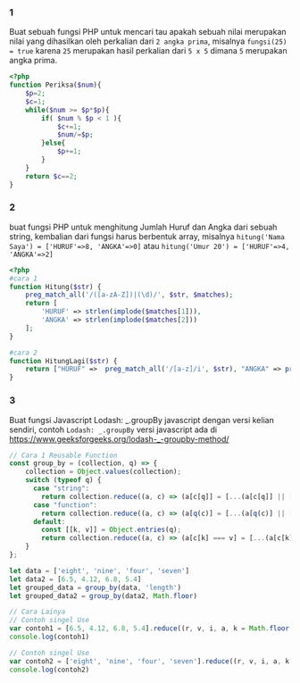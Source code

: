 ### 1
Buat sebuah fungsi PHP untuk mencari tau apakah sebuah nilai merupakan nilai yang dihasilkan oleh perkalian dari `2 angka prima`, misalnya `fungsi(25) = true` karena `25` merupakan hasil perkalian dari `5 x 5` dimana `5` merupakan angka prima.

```php
<?php
function Periksa($num){
    $p=2;
    $c=1; 
    while($num >= $p*$p){
        if( $num % $p < 1 ){
            $c+=1;
            $num/=$p;
        }else{
            $p+=1;
        }
    }
    return $c==2;
}
```

### 2
buat fungsi PHP untuk menghitung Jumlah Huruf dan Angka dari sebuah string, kembalian dari fungsi harus berbentuk array, misalnya `hitung('Nama Saya') = ['HURUF'=>8, 'ANGKA'=>0]` atau `hitung('Umur 20') = ['HURUF'=>4, 'ANGKA'=>2]`

```php
<?php
#cara 1
function Hitung($str) {
    preg_match_all('/([a-zA-Z])|(\d)/', $str, $matches);
    return [
        'HURUF' => strlen(implode($matches[1])),
        'ANGKA' => strlen(implode($matches[2]))
    ];
}

#cara 2
function HitungLagi($str) {
    return ["HURUF" =>  preg_match_all('/[a-z]/i', $str), "ANGKA" => preg_match_all('/\d/i', $str)];
}
```

### 3
Buat fungsi Javascript Lodash: _.groupBy javascript dengan versi kelian sendiri, contoh `Lodash: _.groupBy` versi javascript ada di https://www.geeksforgeeks.org/lodash-_-groupby-method/

```js
// Cara 1 Reusable Function
const group_by = (collection, q) => {
    collection = Object.values(collection);
    switch (typeof q) {
      case "string":
        return collection.reduce((a, c) => (a[c[q]] = [...(a[c[q]] || []), c], a), {});
      case "function":
        return collection.reduce((a, c) => (a[q(c)] = [...(a[q(c)] || []), c], a), {});
      default:
        const [[k, v]] = Object.entries(q);
        return collection.reduce((a, c) => (a[c[k] === v] = [...(a[c[k] === v] || []), c], a), {});
    }
};

let data = ['eight', 'nine', 'four', 'seven']
let data2 = [6.5, 4.12, 6.8, 5.4]
let grouped_data = group_by(data, 'length')
let grouped_data2 = group_by(data2, Math.floor)

// Cara Lainya
// Contoh singel Use
var contoh1 = [6.5, 4.12, 6.8, 5.4].reduce((r, v, i, a, k = Math.floor(v)) => ((r[k] || (r[k] = [])).push(v), r), {})
console.log(contoh1)

// Contoh singel Use
var contoh2 = ['eight', 'nine', 'four', 'seven'].reduce((r, v, i, a, k = v.length) => ((r[k] || (r[k] = [])).push(v), r), {})
console.log(contoh2)
```